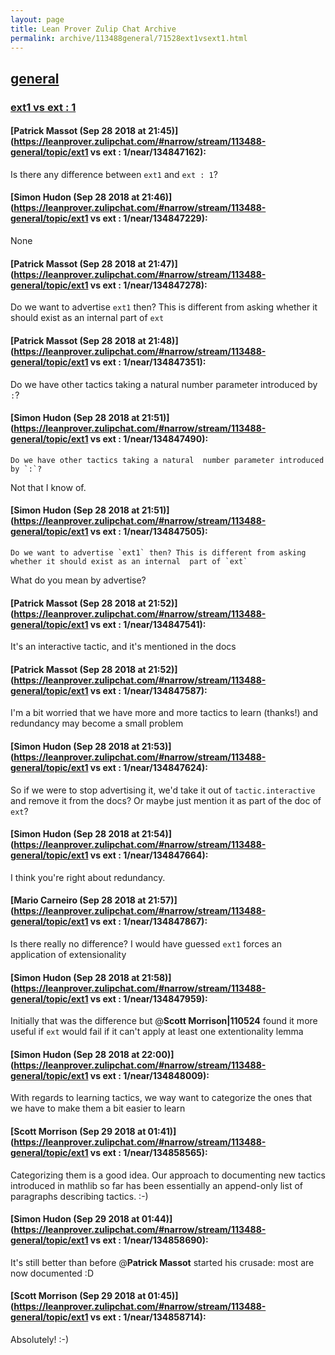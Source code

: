 ```yaml
---
layout: page
title: Lean Prover Zulip Chat Archive 
permalink: archive/113488general/71528ext1vsext1.html
---
```


## [general](index.html)
### [ext1 vs ext : 1](71528ext1vsext1.html)

#### [Patrick Massot (Sep 28 2018 at 21:45)](https://leanprover.zulipchat.com/#narrow/stream/113488-general/topic/ext1 vs ext : 1/near/134847162):
Is there any difference between `ext1` and `ext : 1`?

#### [Simon Hudon (Sep 28 2018 at 21:46)](https://leanprover.zulipchat.com/#narrow/stream/113488-general/topic/ext1 vs ext : 1/near/134847229):
None

#### [Patrick Massot (Sep 28 2018 at 21:47)](https://leanprover.zulipchat.com/#narrow/stream/113488-general/topic/ext1 vs ext : 1/near/134847278):
Do we want to advertise `ext1` then? This is different from asking whether it should exist as an internal  part of `ext`

#### [Patrick Massot (Sep 28 2018 at 21:48)](https://leanprover.zulipchat.com/#narrow/stream/113488-general/topic/ext1 vs ext : 1/near/134847351):
Do we have other tactics taking a natural  number parameter introduced by `:`?

#### [Simon Hudon (Sep 28 2018 at 21:51)](https://leanprover.zulipchat.com/#narrow/stream/113488-general/topic/ext1 vs ext : 1/near/134847490):
```quote
Do we have other tactics taking a natural  number parameter introduced by `:`?
```
Not that I know of.

#### [Simon Hudon (Sep 28 2018 at 21:51)](https://leanprover.zulipchat.com/#narrow/stream/113488-general/topic/ext1 vs ext : 1/near/134847505):
```quote
Do we want to advertise `ext1` then? This is different from asking whether it should exist as an internal  part of `ext`
```
What do you mean by advertise?

#### [Patrick Massot (Sep 28 2018 at 21:52)](https://leanprover.zulipchat.com/#narrow/stream/113488-general/topic/ext1 vs ext : 1/near/134847541):
It's an interactive tactic, and it's mentioned in the docs

#### [Patrick Massot (Sep 28 2018 at 21:52)](https://leanprover.zulipchat.com/#narrow/stream/113488-general/topic/ext1 vs ext : 1/near/134847587):
I'm a bit worried that we have more and more tactics to learn (thanks!) and redundancy may become a small problem

#### [Simon Hudon (Sep 28 2018 at 21:53)](https://leanprover.zulipchat.com/#narrow/stream/113488-general/topic/ext1 vs ext : 1/near/134847624):
So if we were to stop advertising it, we'd take it out of `tactic.interactive` and remove it from the docs? Or maybe just mention it as part of the doc of `ext`?

#### [Simon Hudon (Sep 28 2018 at 21:54)](https://leanprover.zulipchat.com/#narrow/stream/113488-general/topic/ext1 vs ext : 1/near/134847664):
I think you're right about redundancy.

#### [Mario Carneiro (Sep 28 2018 at 21:57)](https://leanprover.zulipchat.com/#narrow/stream/113488-general/topic/ext1 vs ext : 1/near/134847867):
Is there really no difference? I would have guessed `ext1` forces an application of extensionality

#### [Simon Hudon (Sep 28 2018 at 21:58)](https://leanprover.zulipchat.com/#narrow/stream/113488-general/topic/ext1 vs ext : 1/near/134847959):
Initially that was the difference but @**Scott Morrison|110524** found it more useful if `ext` would fail if it can't apply at least one extentionality lemma

#### [Simon Hudon (Sep 28 2018 at 22:00)](https://leanprover.zulipchat.com/#narrow/stream/113488-general/topic/ext1 vs ext : 1/near/134848009):
With regards to learning tactics, we way want to categorize the ones that we have to make them a bit easier to learn

#### [Scott Morrison (Sep 29 2018 at 01:41)](https://leanprover.zulipchat.com/#narrow/stream/113488-general/topic/ext1 vs ext : 1/near/134858565):
Categorizing them is a good idea. Our approach to documenting new tactics introduced in mathlib so far has been essentially an append-only list of paragraphs describing tactics. :-)

#### [Simon Hudon (Sep 29 2018 at 01:44)](https://leanprover.zulipchat.com/#narrow/stream/113488-general/topic/ext1 vs ext : 1/near/134858690):
It's still better than before @**Patrick Massot** started his crusade: most are now documented :D

#### [Scott Morrison (Sep 29 2018 at 01:45)](https://leanprover.zulipchat.com/#narrow/stream/113488-general/topic/ext1 vs ext : 1/near/134858714):
Absolutely! :-)

